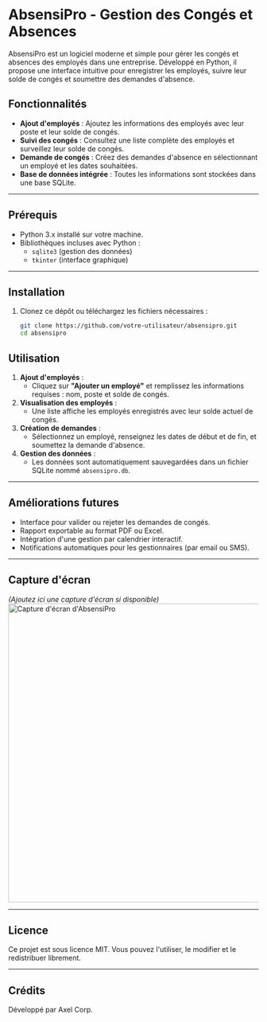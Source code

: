 # **AbsensiPro - Gestion des Congés et Absences**

AbsensiPro est un logiciel moderne et simple pour gérer les congés et absences des employés dans une entreprise. Développé en Python, il propose une interface intuitive pour enregistrer les employés, suivre leur solde de congés et soumettre des demandes d'absence.

## **Fonctionnalités**
- **Ajout d'employés** : Ajoutez les informations des employés avec leur poste et leur solde de congés.  
- **Suivi des congés** : Consultez une liste complète des employés et surveillez leur solde de congés.  
- **Demande de congés** : Créez des demandes d'absence en sélectionnant un employé et les dates souhaitées.  
- **Base de données intégrée** : Toutes les informations sont stockées dans une base SQLite.

---

## **Prérequis**
- Python 3.x installé sur votre machine.
- Bibliothèques incluses avec Python :  
  - `sqlite3` (gestion des données)  
  - `tkinter` (interface graphique)

---

## **Installation**
1. Clonez ce dépôt ou téléchargez les fichiers nécessaires :  
   ```bash
   git clone https://github.com/votre-utilisateur/absensipro.git
   cd absensipro

## **Utilisation**

1. **Ajout d'employés** :  
   - Cliquez sur **"Ajouter un employé"** et remplissez les informations requises : nom, poste et solde de congés.
2. **Visualisation des employés** :  
   - Une liste affiche les employés enregistrés avec leur solde actuel de congés.
3. **Création de demandes** :  
   - Sélectionnez un employé, renseignez les dates de début et de fin, et soumettez la demande d'absence.
4. **Gestion des données** :  
   - Les données sont automatiquement sauvegardées dans un fichier SQLite nommé `absensipro.db`.

---

## **Améliorations futures**

- Interface pour valider ou rejeter les demandes de congés.  
- Rapport exportable au format PDF ou Excel.  
- Intégration d'une gestion par calendrier interactif.  
- Notifications automatiques pour les gestionnaires (par email ou SMS).

---

## **Capture d'écran**

_(Ajoutez ici une capture d'écran si disponible)_  
<img src="screenshot.png" alt="Capture d'écran d'AbsensiPro" width="600">

---

## **Licence**

Ce projet est sous licence MIT. Vous pouvez l'utiliser, le modifier et le redistribuer librement.

---

## **Crédits**

Développé par Axel Corp.
